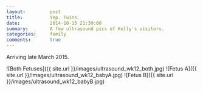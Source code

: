 ```yaml
---
layout:         post
title:          Yep. Twins.
date:           2014-10-15 21:39:00
summary:        A few ultrasound pics of Kelly's visitors.
categories:     family
comments:       true
---
```


Arriving late March 2015.

![Both Fetuses]({{ site.url }}/images/ultrasound_wk12_both.jpg)
![Fetus A]({{ site.url }}/images/ultrasound_wk12_babyA.jpg)
![Fetus B]({{ site.url }}/images/ultrasound_wk12_babyB.jpg)
